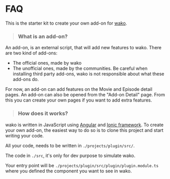 # FAQ

This is the starter kit to create your own add-on for [wako](https://wako.app). 

> ### What is an add-on?

An add-on, is an external script, that will add new features to wako. 
There are two kind of add-ons:
- The official ones, made by wako
- The unofficial ones, made by the communities. Be careful when installing third party add-ons, wako is not responsible about 
what these add-ons do.

For now, an add-on can add features on the Movie and Episode detail pages. 
An add-on can also be opened from the "Add-on Detail" page. From this you can create your own pages if you want to add extra features.

> ### How does it works?

wako is written in JavaScript using [Angular](https://angular.io) and [Ionic framework](https://ionicframework.com). 
To create your own add-on, the easiest way to do so is to clone this project and start writing your code.

All your code, needs to be written in `./projects/plugin/src/`.

The code in `./src`, it's only for dev purpose to simulate wako.


Your entry point will be `./projects/plugin/src/plugin/plugin.module.ts` where you defined the component you want to see in wako.

